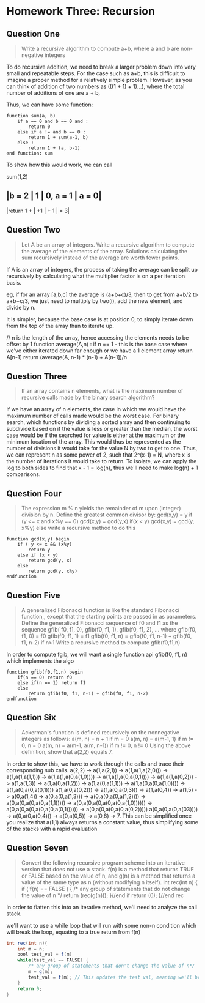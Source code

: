 # Homework Three: Recursion

## Question One

> Write a recursive algorithm to compute a+b, where a and b are non-negative integers

To do recursive addition, we need to break a larger problem down into very small and repeatable steps. For the case such as a+b, this is difficult to imagine a proper method for a relatively simple problem. However, as you can think of addition of two numbers as (((1 + 1) + 1)...), where the total number of additions of one are a + b,

Thus, we can have some function:

```
function sum(a, b)
    if a == 0 and b == 0 and : 
        return 0
    else if a != and b == 0 : 
        return 1 + sum(a-1, b)
    else : 
        return 1 + (a, b-1)
end function: sum
```

To show how this would work, we can call

sum(1,2)

|b = 2      | 1  | 0, a = 1  | a = 0|
-------------------------------------
|return 1 + | +1 |       + 1 |   = 3|

## Question Two

> Let A be an array of integers. Write a recursive algorithm to compute the average of the elements of the array. Solutions calculating the sum recursively instead of the average are worth fewer points.

If A is an array of integers, the process of taking the average can be split up recursively by calculating what the multiplier factor is on a per iteration basis. 

eg, if for an array [a,b,c] the average is (a+b+c)/3, then to get from a+b/2 to a+b+c/3, we just need to multiply by two(i), add the new element, and divide by n. 

It is simpler, because the base case is at position 0, to simply iterate down from the top of the array than to iterate up.

// n is the length of the array, hence accessing the elements needs to be offset by 1
function average(A,n) :
    if n == 1 - this is the base case where we've either iterated down far enough or we have a 1 element array
        return A[n-1]
    return (average(A, n-1) * (n-1) + A[n-1])/n

## Question Three

> If an array contains n elements, what is the maximum number of recursive calls made by the binary search algorithm?

If we have an array of n elements, the case in which we would have the maximum number of calls made would be the worst case.
For binary search, which functions by dividing a sorted array and then continuing to subdivide based on if the value is less or greater than the median, the worst case would be if the searched for value is either at the maximum or the minimum location of the array. This would thus be represented as the number of divisions it would take for the value N by two to get to one. Thus, we can represent n as some power of 2, such that 2^(x-1) = N, where x is the number of iterations it would take to return. To isolate, we can apply the log to both sides to find that x - 1 = log(n), thus we'll need to make log(n) + 1 comparisons.

## Question Four

> The expression m % n yields the remainder of m upon (integer) division by n.
> Define the greatest common divisor by:
> gcd(x,y) = y if (y <= x and x%y == 0)
> gcd(x,y) = gcd(y,x) if(x < y)
> gcd(x,y) = gcd(y, x%y) else
> write a recursive method to do this

```
function gcd(x,y) begin 
    if ( y <= x && !x%y) 
        return y
    else if (x < y) 
        return gcd(y, x)
    else 
        return gcd(y, x%y)
endfunction
```

## Question Five

>A generalized Fibonacci function is like the standard Fibonacci function,, except
> that the starting points are passed in as parameters. Define the generalized
> Fibonacci sequence of f0 and f1 as the sequence
> gfib( f0, f1, 0), gfib(f0, f1, 1), gfib(f0, f1, 2), ...
> where
> gfib(f0, f1, 0) = f0
> gfib(f0, f1, 1) = f1
> gfib(f0, f1, n) = gfib(f0, f1, n-1) + gfib(f0, f1, n-2) if n>1
> Write a recursive method to compute gfib(f0,f1,n)

In order to compute fgib, we will want a single function api gfib(f0, f1, n) which implements the algo

```
function gfib(f0,f1,n) begin 
    if(n == 0) return f0
    else if(n == 1) return f1
    else 
        return gfib(f0, f1, n-1) + gfib(f0, f1, n-2)
endfunction
```

## Question Six

> Ackerman's function is defined recursively on the nonnegative integers as 
> follows:
> a(m, n) = n + 1        if m = 0
> a(m, n) = a(m-1, 1)                        if m != 0, n = 0
> a(m, n) = a(m-1, a(m, n-1))           if m != 0, n != 0
> Using the above definition, show that a(2,2) equals 7.

In order to show this, we have to work through the calls and trace their corresponding sub calls.
a(2,2) -> a(1,a(2,1)) -> a(1,a(1,a(2,0))) -> a(1,a(1,a(1,1))) -> a(1,a(1,a(0,a(1,0)))) -> 
a(1,a(1,a(0,a(0,1)))) -> a(1,a(1,a(0,2))) ->  a(1,a(1,3)) -> a(1,a(0,a(1,2))) -> a(1,a(0,a(1,1)))
-> a(1,a(0,a(0,a(1,0)))) -> a(1,a(0,a(0,a(0,1)))) a(1,a(0,a(0,2))) -> a(1,a(0,a(0,3))) ->
a(1,a(0,4)) -> a(1,5) -> a(0,a(1,4)) -> a(0,a(0,a(1,3))) -> a(0,a(0,a(0,a(1,2)))) ->  a(0,a(0,a(0,a(0,a(1,1)))))
-> a(0,a(0,a(0,a(0,a(0,a(1,0)))))) -> a(0,a(0,a(0,a(0,a(0,a(0,1)))))) -> a(0,a(0,a(0,a(0,a(0,2)))))
a(0,a(0,a(0,a(03))))  -> a(0,a(0,a(0,4))) -> a(0,a(0,5)) -> a(0,6) -> 7. This can be simplified once you realize that a(1,1) always returns a constant value, thus simplifying some of the stacks with a rapid evaluation 

## Question Seven

> Convert the following recursive program scheme into an iterative version that
> does not use a stack. f(n) is a method that returns TRUE or FALSE based on the
> value of n, and g(n) is a method that returns a value of the same type as n
> (without modifying n itself).
> int rec(int n)
> {
>     if ( f(n) == FALSE ) {
>         /* any group of statements that do not change the value of n */
>         return (rec(g(n)));
>     }//end if
>     return (0);
> }//end rec

In order to flatten this into an iterative method, we'll need to analyze the call stack.

we'll want to use a while loop that will run with some non-n condition which will break the loop, equating to a true return from f(n)

``` java
int rec(int n){ 
    int m = n; 
    bool test_val = f(m)
    while(test_val == FALSE) { 
        /* any group of statements that don't change the value of n*/
        m = g(m); 
        test_val = f(m); // This updates the test val, meaning we'll break if test_val is true
    }
    return 0; 
}
```